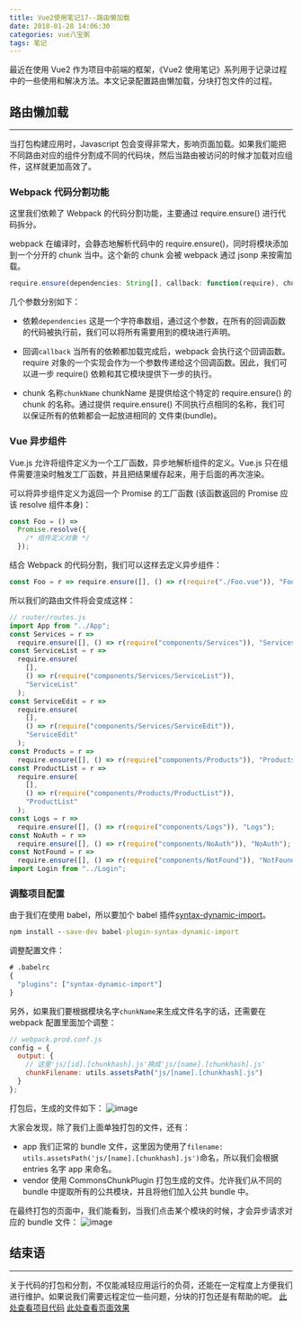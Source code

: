 ```yaml
---
title: Vue2使用笔记17--路由懒加载
date: 2018-01-28 14:06:30
categories: vue八宝粥
tags: 笔记
---
```


最近在使用 Vue2 作为项目中前端的框架，《Vue2 使用笔记》系列用于记录过程中的一些使用和解决方法。本文记录配置路由懒加载，分块打包文件的过程。

<!--more-->

## 路由懒加载

---

当打包构建应用时，Javascript 包会变得非常大，影响页面加载。如果我们能把不同路由对应的组件分割成不同的代码块，然后当路由被访问的时候才加载对应组件，这样就更加高效了。

### Webpack 代码分割功能

这里我们依赖了 Webpack 的代码分割功能，主要通过 require.ensure() 进行代码拆分。

webpack 在编译时，会静态地解析代码中的 require.ensure()，同时将模块添加到一个分开的 chunk 当中。这个新的 chunk 会被 webpack 通过 jsonp 来按需加载。

```js
require.ensure(dependencies: String[], callback: function(require), chunkName: String)
```

几个参数分别如下：

* 依赖`dependencies`
  这是一个字符串数组，通过这个参数，在所有的回调函数的代码被执行前，我们可以将所有需要用到的模块进行声明。

* 回调`callback`
  当所有的依赖都加载完成后，webpack 会执行这个回调函数。require 对象的一个实现会作为一个参数传递给这个回调函数。因此，我们可以进一步 require() 依赖和其它模块提供下一步的执行。

* chunk 名称`chunkName`
  chunkName 是提供给这个特定的 require.ensure() 的 chunk 的名称。通过提供 require.ensure() 不同执行点相同的名称，我们可以保证所有的依赖都会一起放进相同的 文件束(bundle)。

### Vue 异步组件

Vue.js 允许将组件定义为一个工厂函数，异步地解析组件的定义。Vue.js 只在组件需要渲染时触发工厂函数，并且把结果缓存起来，用于后面的再次渲染。

可以将异步组件定义为返回一个 Promise 的工厂函数 (该函数返回的 Promise 应该 resolve 组件本身)：

```js
const Foo = () =>
  Promise.resolve({
    /* 组件定义对象 */
  });
```

结合 Webpack 的代码分割，我们可以这样去定义异步组件：

```js
const Foo = r => require.ensure([], () => r(require("./Foo.vue")), "Foo");
```

所以我们的路由文件将会变成这样：

```js
// router/routes.js
import App from "../App";
const Services = r =>
  require.ensure([], () => r(require("components/Services")), "Services");
const ServiceList = r =>
  require.ensure(
    [],
    () => r(require("components/Services/ServiceList")),
    "ServiceList"
  );
const ServiceEdit = r =>
  require.ensure(
    [],
    () => r(require("components/Services/ServiceEdit")),
    "ServiceEdit"
  );
const Products = r =>
  require.ensure([], () => r(require("components/Products")), "Products");
const ProductList = r =>
  require.ensure(
    [],
    () => r(require("components/Products/ProductList")),
    "ProductList"
  );
const Logs = r =>
  require.ensure([], () => r(require("components/Logs")), "Logs");
const NoAuth = r =>
  require.ensure([], () => r(require("components/NoAuth")), "NoAuth");
const NotFound = r =>
  require.ensure([], () => r(require("components/NotFound")), "NotFound");
import Login from "../Login";
```

### 调整项目配置

由于我们在使用 babel，所以要加个 babel 插件[syntax-dynamic-import](https://babeljs.io/docs/plugins/syntax-dynamic-import/)。

```cmd
npm install --save-dev babel-plugin-syntax-dynamic-import
```

调整配置文件：

```cmd
# .babelrc
{
  "plugins": ["syntax-dynamic-import"]
}
```

另外，如果我们要根据模块名字`chunkName`来生成文件名字的话，还需要在 webpack 配置里面加个调整：

```js
// webpack.prod.conf.js
config = {
  output: {
    // 这里'js/[id].[chunkhash].js'换成'js/[name].[chunkhash].js'
    chunkFilename: utils.assetsPath("js/[name].[chunkhash].js")
  }
};
```

打包后，生成的文件如下：
![image](http://o905ne85q.bkt.clouddn.com/1515581250%281%29.png)

大家会发现，除了我们上面单独打包的文件，还有：

* app
  我们正常的 bundle 文件，这里因为使用了`filename: utils.assetsPath('js/[name].[chunkhash].js')`命名，所以我们会根据 entries 名字 app 来命名。
* vendor
  使用 CommonsChunkPlugin 打包生成的文件。允许我们从不同的 bundle 中提取所有的公共模块，并且将他们加入公共 bundle 中。

在最终打包的页面中，我们能看到，当我们点击某个模块的时候，才会异步请求对应的 bundle 文件：
![image](http://o905ne85q.bkt.clouddn.com/1515582002%281%29.png)

## 结束语

---

关于代码的打包和分割，不仅能减轻应用运行的负荷，还能在一定程度上方便我们进行维护。如果说我们需要远程定位一些问题，分块的打包还是有帮助的呢。
[此处查看项目代码](https://github.com/godbasin/godbasin.github.io/tree/blog-codes/vue2-notes/17-lazyload-chunk)
[此处查看页面效果](http://ofyya1gfg.bkt.clouddn.com/17-lazyload-chunk/index.html#/app/logs)
